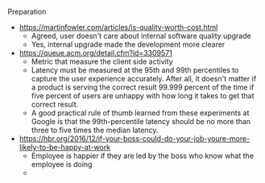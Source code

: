 Preparation

- https://martinfowler.com/articles/is-quality-worth-cost.html
	- Agreed, user doesn't care about internal software quality upgrade
	- Yes, internal upgrade made the development more clearer
- https://queue.acm.org/detail.cfm?id=3309571
	- Metric that measure the client side activity
	- Latency must be measured at the 95th and 99th percentiles to capture the user experience accurately. After all, it doesn't matter if a product is serving the correct result 99.999 percent of the time if five percent of users are unhappy with how long it takes to get that correct result.
	- A good practical rule of thumb learned from these experiments at Google is that the 99th-percentile latency should be no more than three to five times the median latency.
- https://hbr.org/2016/12/if-your-boss-could-do-your-job-youre-more-likely-to-be-happy-at-work
	- Employee is happier if they are led by the boss who know what the employee is doing
	- 